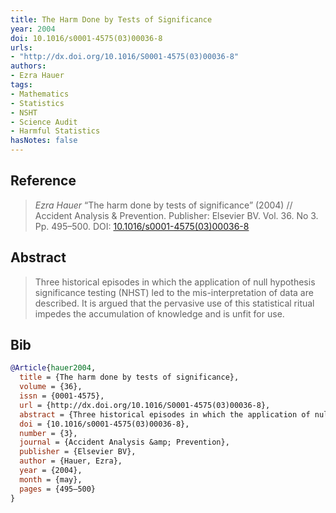 ```yaml
---
title: The Harm Done by Tests of Significance
year: 2004
doi: 10.1016/s0001-4575(03)00036-8
urls:
- "http://dx.doi.org/10.1016/S0001-4575(03)00036-8"
authors:
- Ezra Hauer
tags:
- Mathematics
- Statistics
- NSHT
- Science Audit
- Harmful Statistics
hasNotes: false
---
```


## Reference

> <i>Ezra Hauer</i> “The harm done by tests of significance” (2004) // Accident Analysis &amp; Prevention. Publisher: Elsevier BV. Vol.&nbsp;36. No&nbsp;3. Pp.&nbsp;495–500. DOI:&nbsp;<a href='https://doi.org/10.1016/s0001-4575(03)00036-8'>10.1016/s0001-4575(03)00036-8</a>

## Abstract

> Three historical episodes in which the application of null hypothesis significance testing (NHST) led to the mis-interpretation of data are described. It is argued that the pervasive use of this statistical ritual impedes the accumulation of knowledge and is unfit for use.

## Bib

```bib
@Article{hauer2004,
  title = {The harm done by tests of significance},
  volume = {36},
  issn = {0001-4575},
  url = {http://dx.doi.org/10.1016/S0001-4575(03)00036-8},
  abstract = {Three historical episodes in which the application of null hypothesis significance testing (NHST) led to the mis-interpretation of data are described. It is argued that the pervasive use of this statistical ritual impedes the accumulation of knowledge and is unfit for use.},
  doi = {10.1016/s0001-4575(03)00036-8},
  number = {3},
  journal = {Accident Analysis &amp; Prevention},
  publisher = {Elsevier BV},
  author = {Hauer, Ezra},
  year = {2004},
  month = {may},
  pages = {495–500}
}
```
